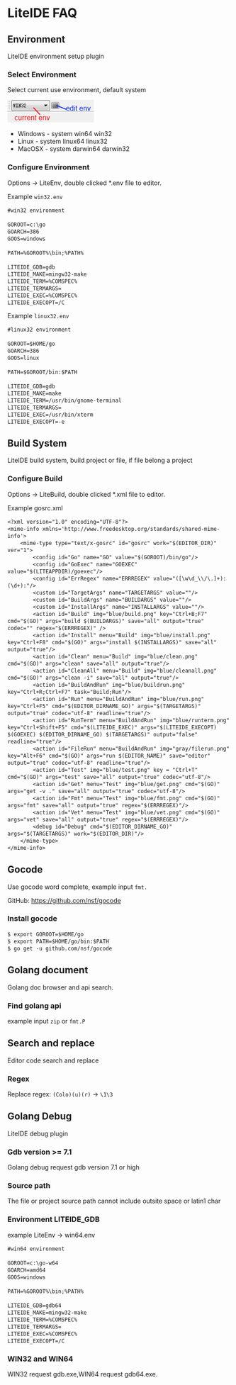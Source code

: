 <!-- FAQ -->

# LiteIDE FAQ

## Environment
LiteIDE environment setup plugin

### Select Environment
Select current use environment, default system

![envselect.png](images/envselect.png)

* Windows - system win64 win32
* Linux - system linux64 linux32
* MacOSX - system darwin64 darwin32

### Configure Environment
Options -> LiteEnv, double clicked *.env file to editor.

Example `win32.env`

	#win32 environment
	
	GOROOT=c:\go
	GOARCH=386
	GOOS=windows
	
	PATH=%GOROOT%\bin;%PATH%
	
	LITEIDE_GDB=gdb
	LITEIDE_MAKE=mingw32-make
	LITEIDE_TERM=%COMSPEC%
	LITEIDE_TERMARGS=
	LITEIDE_EXEC=%COMSPEC%
	LITEIDE_EXECOPT=/C


Example `linux32.env`

	#linux32 environment
	
	GOROOT=$HOME/go
	GOARCH=386
	GOOS=linux
	
	PATH=$GOROOT/bin:$PATH
	
	LITEIDE_GDB=gdb
	LITEIDE_MAKE=make
	LITEIDE_TERM=/usr/bin/gnome-terminal
	LITEIDE_TERMARGS=
	LITEIDE_EXEC=/usr/bin/xterm
	LITEIDE_EXECOPT=-e

## Build System
LiteIDE build system, build project or file, if file belong a project

### Configure Build
Options -> LiteBuild, double clicked *.xml file to editor.

Example gosrc.xml

	<?xml version="1.0" encoding="UTF-8"?>
	<mime-info xmlns='http://www.freedesktop.org/standards/shared-mime-info'>
		<mime-type type="text/x-gosrc" id="gosrc" work="$(EDITOR_DIR)" ver="1">
			<config id="Go" name="GO" value="$(GOROOT)/bin/go"/>
			<config id="GoExec" name="GOEXEC" value="$(LITEAPPDIR)/goexec"/>
			<config id="ErrRegex" name="ERRREGEX" value="([\w\d_\\/\.]+):(\d+):"/>
			<custom id="TargetArgs" name="TARGETARGS" value=""/>
			<custom id="BuildArgs" name="BUILDARGS" value=""/>
			<custom id="InstallArgs" name="INSTALLARGS" value=""/>
			<action id="Build" img="blue/build.png" key="Ctrl+B;F7" cmd="$(GO)" args="build $(BUILDARGS)" save="all" output="true" codec="" regex="$(ERRREGEX)" />
			<action id="Install" menu="Build" img="blue/install.png" key="Ctrl+F8" cmd="$(GO)" args="install $(INSTALLARGS)" save="all" output="true"/>
			<action id="Clean" menu="Build" img="blue/clean.png" cmd="$(GO)" args="clean" save="all" output="true"/>
			<action id="CleanAll" menu="Build" img="blue/cleanall.png" cmd="$(GO)" args="clean -i" save="all" output="true"/>
			<action id="BuildAndRun" img="blue/buildrun.png" key="Ctrl+R;Ctrl+F7" task="Build;Run"/>
			<action id="Run" menu="BuildAndRun" img="blue/run.png" key="Ctrl+F5" cmd="$(EDITOR_DIRNAME_GO)" args="$(TARGETARGS)" output="true" codec="utf-8" readline="true"/>
			<action id="RunTerm" menu="BuildAndRun" img="blue/runterm.png" key="Ctrl+Shift+F5" cmd="$(LITEIDE_EXEC)" args="$(LITEIDE_EXECOPT) $(GOEXEC) $(EDITOR_DIRNAME_GO) $(TARGETARGS)" output="false" readline="true"/>
			<action id="FileRun" menu="BuildAndRun" img="gray/filerun.png" key="Alt+F6" cmd="$(GO)" args="run $(EDITOR_NAME)" save="editor" output="true" codec="utf-8" readline="true"/>
			<action id="Test" img="blue/test.png" key = "Ctrl+T" cmd="$(GO)" args="test" save="all" output="true" codec="utf-8"/>
			<action id="Get" menu="Test" img="blue/get.png" cmd="$(GO)" args="get -v ." save="all" output="true" codec="utf-8"/>
			<action id="Fmt" menu="Test" img="blue/fmt.png" cmd="$(GO)" args="fmt" save="all" output="true" regex="$(ERRREGEX)"/>
			<action id="Vet" menu="Test" img="blue/vet.png" cmd="$(GO)" args="vet" save="all" output="true" regex="$(ERRREGEX)"/>
			<debug id="Debug" cmd="$(EDITOR_DIRNAME_GO)" args="$(TARGETARGS)" work="$(EDITOR_DIR)"/>
		</mime-type>	
	</mime-info>

## Gocode
Use gocode word complete, example input `fmt.`

GitHub:	<https://github.com/nsf/gocode>

### Install gocode
	$ export GOROOT=$HOME/go
	$ export PATH=$HOME/go/bin:$PATH
	$ go get -u github.com/nsf/gocode

## Golang document
Golang doc browser and api search.

### Find golang api
example input `zip` or `fmt.P`

## Search and replace
Editor code search and replace

### Regex

Replace regex:
`(Colo)(u)(r)` -> `\1\3`

## Golang Debug
LiteIDE debug plugin

### Gdb version >= 7.1
Golang debug request gdb version 7.1 or high

### Source path
The file or project source path cannot include outsite space or latin1 char

### Environment LITEIDE_GDB
example LiteEnv -> win64.env

	#win64 environment
	
	GOROOT=c:\go-w64
	GOARCH=amd64
	GOOS=windows
	
	PATH=%GOROOT%\bin;%PATH%
	
	LITEIDE_GDB=gdb64
	LITEIDE_MAKE=mingw32-make
	LITEIDE_TERM=%COMSPEC%
	LITEIDE_TERMARGS=
	LITEIDE_EXEC=%COMSPEC%
	LITEIDE_EXECOPT=/C
	
### WIN32 and WIN64
WIN32 request gdb.exe,WIN64 request gdb64.exe.